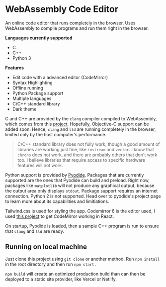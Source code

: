 # WebAssembly Code Editor

An online code editor that runs completely in the browser. Uses WebAssembly to compile programs and run them right in the browser.

**Languages currently supported**

- C
- C++
- Python 3

**Features**

- Edit code with a advanced editor (CodeMirror)
- Syntax Highlighting
- Offline running
- Python Package support
- Multiple languages
- C/C++ standard library
- Dark theme

C and C++ are provided by the `clang` compiler compiled to WebAssembly, which comes from this [project](https://github.com/binji/wasm-clang). Hopefully, Objective-C support can be added soon. Hence, `clang` and `lld` are running completely in the browser, limited only by the host computer's performance.

> C/C++ standard library does not fully work, though a good amount of libraries are working just fine, like `iostream` and `vector`. I know that `chrono` does not work, and there are probably others that don't work too. I believe libraries that require access to specific hardware features will not work.

Python support is provided by [Pyodide](https://pyodide.org/en/stable/). Packages that are currently supported are the ones that Pyodide can build and preload. Right now, packages like `matplotlib` will not produce any graphical output, because the output area only displays `stdout`. Package support requires an internet connection. Python 2 is not supported. Head over to pyodide's project page to learn more about its capabilities and limitiations.

Tailwind.css is used for styling the app. Codemirror 6 is the editor used, I used [this project](https://uiwjs.github.io/react-codemirror/) to get CodeMirror working in React.

On startup, Pyodide is loaded, then a sample C++ program is run to ensure that `clang` and `lld` are ready.

## Running on local machine

Just clone this project using `git clone` or another method. Run `npm install` in the root directory and then run `npm start.` 

`npm build` will create an optimized production build than can then be deployed to a static site provider, like Vercel or Netlify.